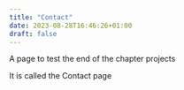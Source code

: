 ```yaml
---
title: "Contact"
date: 2023-08-28T16:46:26+01:00
draft: false
---
```


A page to test the end of the chapter projects

It is called the Contact page
